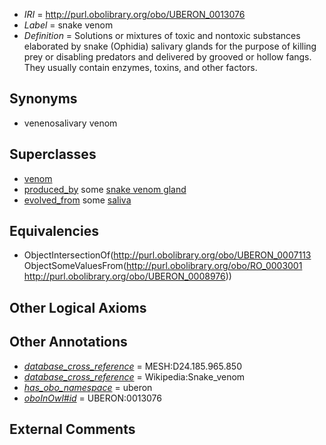  * *IRI* = http://purl.obolibrary.org/obo/UBERON_0013076
 * *Label* = snake venom
 * *Definition* = Solutions or mixtures of toxic and nontoxic substances elaborated by snake (Ophidia) salivary glands for the purpose of killing prey or disabling predators and delivered by grooved or hollow fangs. They usually contain enzymes, toxins, and other factors.

## Synonyms

 * venenosalivary venom

## Superclasses

 * [venom](../../UBERON/13/UBERON_0007113.md)
 * [produced_by](../../RO/01/RO_0003001.md) some [snake venom gland](../../UBERON/76/UBERON_0008976.md)
 * [evolved_from](../../core#evolved/om/core#evolved_from.md) some [saliva](../../UBERON/36/UBERON_0001836.md)

## Equivalencies

 * ObjectIntersectionOf(<http://purl.obolibrary.org/obo/UBERON_0007113> ObjectSomeValuesFrom(<http://purl.obolibrary.org/obo/RO_0003001> <http://purl.obolibrary.org/obo/UBERON_0008976>))

## Other Logical Axioms


## Other Annotations

 * *[database_cross_reference](../../ef/oboInOwl#hasDbXref.md)* = MESH:D24.185.965.850
 * *[database_cross_reference](../../ef/oboInOwl#hasDbXref.md)* = Wikipedia:Snake_venom
 * *[has_obo_namespace](../../ce/oboInOwl#hasOBONamespace.md)* = uberon
 * *[oboInOwl#id](../../id/oboInOwl#id.md)* = UBERON:0013076

## External Comments

